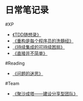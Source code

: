 日常笔记录
============

#XP

* [《TDD随想录》](https://github.com/hxfirefox/blog/blob/master/TDD/TDD%E9%9A%8F%E6%83%B3%E5%BD%95.md)
* [《重构是每个程序员的洗髓经》](https://github.com/hxfirefox/blog/blob/master/TDD/%E9%87%8D%E6%9E%84%E6%98%AF%E6%AF%8F%E4%B8%AA%E7%A8%8B%E5%BA%8F%E5%91%98%E7%9A%84%E6%97%A0%E5%AD%97%E5%A4%A9%E4%B9%A6.md)
* [《持续集成的可持续困局》](https://github.com/hxfirefox/blog/blob/master/TDD/%E6%8C%81%E7%BB%AD%E9%9B%86%E6%88%90%E7%9A%84%E5%8F%AF%E6%8C%81%E7%BB%AD%E5%9B%B0%E5%B1%80.md)
* [《直接并不简单》](https://github.com/hxfirefox/blog/blob/master/TDD/%E7%9B%B4%E6%8E%A5%E5%B9%B6%E4%B8%8D%E7%AE%80%E5%8D%95.md)

#Reading

* [《问题的迷思》](https://github.com/hxfirefox/blog/blob/master/reading/问题的迷思.md)

#Team

* [《聚沙成塔——建设分享型团队》](https://github.com/hxfirefox/blog/blob/master/team/%E8%81%9A%E6%B2%99%E6%88%90%E5%A1%94%E2%80%94%E2%80%94%E5%BB%BA%E8%AE%BE%E5%88%86%E4%BA%AB%E5%9E%8B%E5%9B%A2%E9%98%9F.md)
